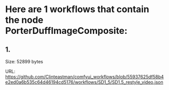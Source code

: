 # Here are 1 workflows that contain the node PorterDuffImageComposite:

## 1. 

Size: 52899 bytes

URL: https://github.com/Clinteastman/comfyui_workflows/blob/55937625df58b4e2ed0a6b535c64d46194cd5176/workflows/SD1_5/SD1.5_restyle_video.json

